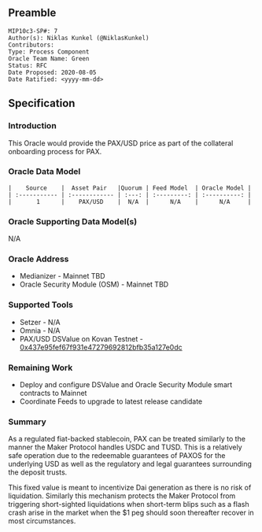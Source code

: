 ## Preamble
```
MIP10c3-SP#: 7
Author(s): Niklas Kunkel (@NiklasKunkel)
Contributors:
Type: Process Component
Oracle Team Name: Green
Status: RFC
Date Proposed: 2020-08-05
Date Ratified: <yyyy-mm-dd>
```

## Specification

### Introduction

This Oracle would provide the PAX/USD price as part of the collateral onboarding process for PAX.

### Oracle Data Model 

    |    Source    |  Asset Pair   |Quorum | Feed Model  | Oracle Model |
    | :----------- | :------------ | :---: | :---------: | :----------: |
    |       1      |    PAX/USD    |  N/A  |      N/A    |      N/A     |


### Oracle Supporting Data Model(s)

N/A

### Oracle Address
- Medianizer - Mainnet TBD
- Oracle Security Module (OSM) - Mainnet TBD
    
### Supported Tools
- Setzer - N/A
- Omnia - N/A
- PAX/USD DSValue on Kovan Testnet - [0x437e95fef67f931e47279692812bfb35a127e0dc](https://kovan.etherscan.io/address/0x437e95fef67f931e47279692812bfb35a127e0dc)

### Remaining Work

- Deploy and configure DSValue and Oracle Security Module smart contracts to Mainnet
- Coordinate Feeds to upgrade to latest release candidate

### Summary

As a regulated fiat-backed stablecoin, PAX can be treated similarly to the manner the Maker Protocol handles USDC and TUSD. This is a relatively safe operation due to the redeemable guarantees of PAXOS for the underlying USD as well as the regulatory and legal guarantees surrounding the deposit trusts.

This fixed value is meant to incentivize Dai generation as there is no risk of liquidation. Similarly this mechanism protects the Maker Protocol from triggering short-sighted liquidations when short-term blips such as a flash crash arise in the market when the $1 peg should soon thereafter recover in most circumstances.